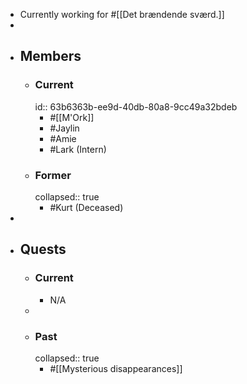 - Currently working for #[[Det brændende sværd.]]
-
- ## Members
	- ### Current
	  id:: 63b6363b-ee9d-40db-80a8-9cc49a32bdeb
		- #[[M'Ork]]
		- #Jaylin
		- #Amie
		- #Lark (Intern)
	- ### Former
	  collapsed:: true
		- #Kurt (Deceased)
-
- ## Quests
	- ### Current
		- N/A
	-
	- ### Past
	  collapsed:: true
		- #[[Mysterious disappearances]]